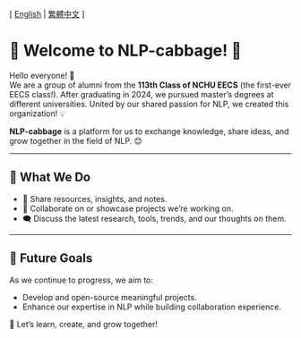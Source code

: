 [ [English](README.md) | [繁體中文](README_zh.md) ]  

# 🌱 Welcome to **NLP-cabbage**! 🥬  

Hello everyone! 👋  
We are a group of alumni from the **113th Class of NCHU EECS** (the first-ever EECS class!). After graduating in 2024, we pursued master’s degrees at different universities. United by our shared passion for NLP, we created this organization! 💡  

**NLP-cabbage** is a platform for us to exchange knowledge, share ideas, and grow together in the field of NLP. 😊  

---

## 🚀 What We Do
- 🧱 Share resources, insights, and notes.  
- 🧪 Collaborate on or showcase projects we’re working on.  
- 🗨️ Discuss the latest research, tools, trends, and our thoughts on them.  

---

## 🌟 Future Goals
As we continue to progress, we aim to:  
- Develop and open-source meaningful projects.  
- Enhance our expertise in NLP while building collaboration experience.  

🎉 Let’s learn, create, and grow together!  


